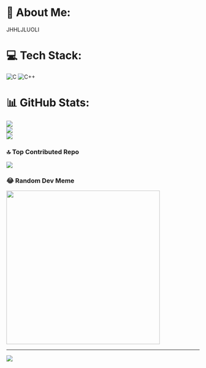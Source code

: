 # 💫 About Me:
JHHLJLUOLI


# 💻 Tech Stack:
![C](https://img.shields.io/badge/c-%2300599C.svg?style=for-the-badge&logo=c&logoColor=white) ![C++](https://img.shields.io/badge/c++-%2300599C.svg?style=for-the-badge&logo=c%2B%2B&logoColor=white)
# 📊 GitHub Stats:
![](https://github-readme-stats.vercel.app/api?username=ajaykumar81536&theme=radical&hide_border=false&include_all_commits=false&count_private=false)<br/>
![](https://github-readme-streak-stats.herokuapp.com/?user=ajaykumar81536&theme=radical&hide_border=false)<br/>
![](https://github-readme-stats.vercel.app/api/top-langs/?username=ajaykumar81536&theme=radical&hide_border=false&include_all_commits=false&count_private=false&layout=compact)

### 🔝 Top Contributed Repo
![](https://github-contributor-stats.vercel.app/api?username=ajaykumar81536&limit=5&theme=dark&combine_all_yearly_contributions=true)

### 😂 Random Dev Meme
<img src='https://randommeme-five.vercel.app/' style="height: 400px;"/>

---
[![](https://visitcount.itsvg.in/api?id=ajaykumar81536&icon=0&color=0)](https://visitcount.itsvg.in)

<!-- Proudly created with GPRM ( https://gprm.itsvg.in ) -->
